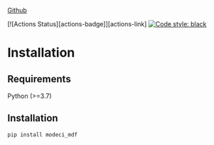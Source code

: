 [Github](https://github.com/ModECI/MDF)

[![Actions Status][actions-badge]][actions-link]
[![Code style: black](https://img.shields.io/badge/code%20style-black-000000.svg)](https://github.com/psf/black)

# Installation

## Requirements

Python (>=3.7)

## Installation

```
pip install modeci_mdf
```